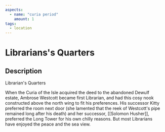```yaml
---
aspects: 
  - name: "curia period"
    amount: 1
tags:
  - location
---
```


# Librarians's Quarters

## Description
Librarian's Quarters

When the Curia of the Isle acquired the deed to the abandoned Dewulf estate, Ambrose Westcott became first Librarian, and had this cosy nook constructed above the north wing to fit his preferences. His successor Kitty preferred the room next door (she lamented that the reek of Westcott's pipe remained long after his death) and her successor, [[Solomon Husher]], preferred the Long Tower for his own chilly reasons. But most Librarians have enjoyed the peace and the sea view.